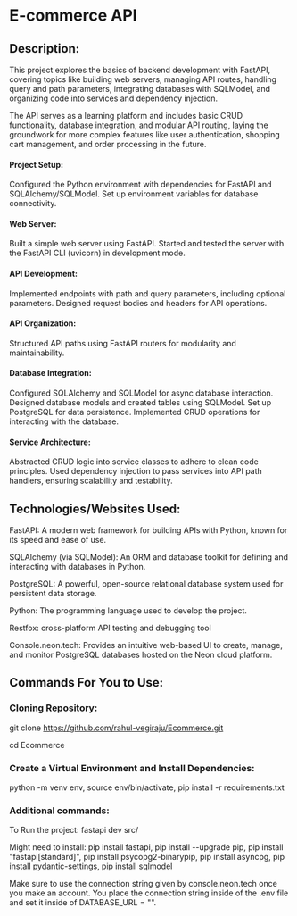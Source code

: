 # E-commerce API


## Description: 

This project explores the basics of backend development with FastAPI, covering topics like building web servers, managing API routes, handling query and path parameters, integrating databases with SQLModel, and organizing code into services and dependency injection.

The API serves as a learning platform and includes basic CRUD functionality, database integration, and modular API routing, laying the groundwork for more complex features like user authentication, shopping cart management, and order processing in the future.

#### Project Setup:
Configured the Python environment with dependencies for FastAPI and SQLAlchemy/SQLModel.
Set up environment variables for database connectivity.
 
#### Web Server:
Built a simple web server using FastAPI.
Started and tested the server with the FastAPI CLI (uvicorn) in development mode.

#### API Development:
Implemented endpoints with path and query parameters, including optional parameters.
Designed request bodies and headers for API operations.

#### API Organization:
Structured API paths using FastAPI routers for modularity and maintainability.

#### Database Integration:
Configured SQLAlchemy and SQLModel for async database interaction.
Designed database models and created tables using SQLModel.
Set up PostgreSQL for data persistence.
Implemented CRUD operations for interacting with the database.

#### Service Architecture:
Abstracted CRUD logic into service classes to adhere to clean code principles.
Used dependency injection to pass services into API path handlers, ensuring scalability and testability.

## Technologies/Websites Used:

FastAPI: A modern web framework for building APIs with Python, known for its speed and ease of use.

SQLAlchemy (via SQLModel): An ORM and database toolkit for defining and interacting with databases in Python.

PostgreSQL: A powerful, open-source relational database system used for persistent data storage.

Python: The programming language used to develop the project.

Restfox: cross-platform API testing and debugging tool 

Console.neon.tech: Provides an intuitive web-based UI to create, manage, and monitor PostgreSQL databases hosted on the Neon cloud platform.

## Commands For You to Use:

### Cloning Repository: 
git clone https://github.com/rahul-vegiraju/Ecommerce.git

cd Ecommerce

###  Create a Virtual Environment and Install Dependencies:

python -m venv env, source env/bin/activate, pip install -r requirements.txt

### Additional commands:
To Run the project: 
fastapi dev src/

Might need to install: 
pip install fastapi, pip install --upgrade pip, pip install "fastapi[standard]", pip install psycopg2-binarypip, pip install asyncpg, pip install pydantic-settings, pip install sqlmodel

Make sure to use the connection string given by console.neon.tech once you make an account. You place the connection string inside of the .env file and set it inside of DATABASE_URL = "".


